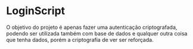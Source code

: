 # LoginScript

O objetivo do projeto é apenas fazer uma autenticação criptografada, podendo ser utilizada também com base de dados e qualquer outra coisa que tenha dados, porém a criptografia de ver ser reforçada.

